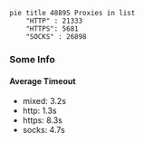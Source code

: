 
```mermaid
pie title 48895 Proxies in list
    "HTTP" : 21333
    "HTTPS": 5681
    "SOCKS" : 26898
```

### Some Info
#### Average Timeout

- mixed: 3.2s
- http: 1.3s
- https: 8.3s
- socks: 4.7s